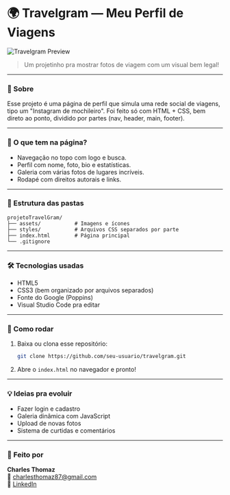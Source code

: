 
# 🌍 Travelgram — Meu Perfil de Viagens

![Travelgram Preview](https://via.placeholder.com/900x500.png?text=Preview+do+Travelgram)

> Um projetinho pra mostrar fotos de viagem com um visual bem legal!

---

### 📘 Sobre

Esse projeto é uma página de perfil que simula uma rede social de viagens, tipo um "Instagram de mochileiro". Foi feito só com HTML + CSS, bem direto ao ponto, dividido por partes (nav, header, main, footer).

---

### 🧭 O que tem na página?

- Navegação no topo com logo e busca.
- Perfil com nome, foto, bio e estatísticas.
- Galeria com várias fotos de lugares incríveis.
- Rodapé com direitos autorais e links.

---

### 📁 Estrutura das pastas

```
projetoTravelGram/
├── assets/           # Imagens e ícones
├── styles/           # Arquivos CSS separados por parte
├── index.html        # Página principal
└── .gitignore
```

---

### 🛠 Tecnologias usadas

- HTML5  
- CSS3 (bem organizado por arquivos separados)
- Fonte do Google (Poppins)
- Visual Studio Code pra editar

---

### 🚀 Como rodar

1. Baixa ou clona esse repositório:
   ```bash
   git clone https://github.com/seu-usuario/travelgram.git
   ```
2. Abre o `index.html` no navegador e pronto!

---

### 💡 Ideias pra evoluir

- Fazer login e cadastro
- Galeria dinâmica com JavaScript
- Upload de novas fotos
- Sistema de curtidas e comentários

---

### 👤 Feito por

**Charles Thomaz**  
📧 charlesthomaz87@gmail.com  
🔗 [LinkedIn](https://www.linkedin.com/in/charles-thomaz-2b667225b/)